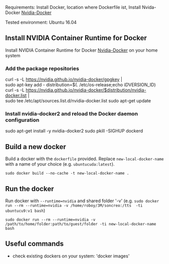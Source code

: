 Requirements: Install Docker, location where Dockerfile ist, Install Nvida-Docker [Nvidia-Docker]

Tested environment: Ubuntu 16.04

## Install NVIDIA Container Runtime for Docker 
Install NVIDIA Container Runtime for Docker [Nvidia-Docker] on your home system
### Add the package repositories
curl -s -L https://nvidia.github.io/nvidia-docker/gpgkey | \
  sudo apt-key add -
distribution=$(. /etc/os-release;echo $ID$VERSION_ID)
curl -s -L https://nvidia.github.io/nvidia-docker/$distribution/nvidia-docker.list | \
  sudo tee /etc/apt/sources.list.d/nvidia-docker.list
sudo apt-get update

### Install nvidia-docker2 and reload the Docker daemon configuration
sudo apt-get install -y nvidia-docker2
sudo pkill -SIGHUP dockerd

## Build a new docker 
Build a docker with the `dockerfile` provided. Replace `new-local-docker-name` with a name of your choice (e.g. `ubuntucuda:latest`).
```
sudo docker build --no-cache -t new-local-docker-name .
```

## Run the docker 
Run docker with `--runtime=nvidia` and shared folder '-v' (e.g. `sudo docker run --rm --runtime=nvidia -v /home/roboy/3M/soncreo:/tts  -ti ubuntucu9:v1 bash`)
```
sudo docker run --rm --runtime=nvidia -v /path/to/home/folder:path/to/guest/folder -ti new-local-docker-name bash
```

## Useful commands
- check existing dockers on your system: 'docker images'

[Nvidia-Docker]: https://github.com/NVIDIA/nvidia-docker
